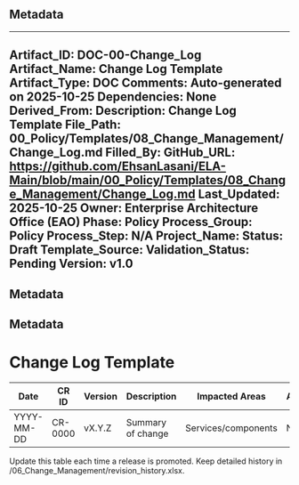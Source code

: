 ## Metadata
---
Artifact_ID: DOC-00-Change_Log
Artifact_Name: Change Log Template
Artifact_Type: DOC
Comments: Auto-generated on 2025-10-25
Dependencies: None
Derived_From: 
Description: Change Log Template
File_Path: 00_Policy/Templates/08_Change_Management/Change_Log.md
Filled_By: 
GitHub_URL: https://github.com/EhsanLasani/ELA-Main/blob/main/00_Policy/Templates/08_Change_Management/Change_Log.md
Last_Updated: 2025-10-25
Owner: Enterprise Architecture Office (EAO)
Phase: Policy
Process_Group: Policy
Process_Step: N/A
Project_Name: 
Status: Draft
Template_Source: 
Validation_Status: Pending
Version: v1.0
---
## Metadata
## Metadata
# Change Log Template

| Date | CR ID | Version | Description | Impacted Areas | Approver |
|------|-------|---------|-------------|----------------|----------|
| YYYY-MM-DD | CR-0000 | vX.Y.Z | Summary of change | Services/components | Name |

Update this table each time a release is promoted. Keep detailed history in /06_Change_Management/revision_history.xlsx.
